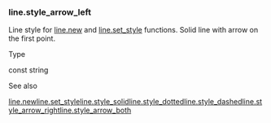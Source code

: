 ### line.style\_arrow\_left

Line style for [line.new](#fun_line.new) and [line.set\_style](#fun_line.set_style) functions. Solid line with arrow on the first point.

Type

const string

See also

[line.new](#fun_line.new)[line.set\_style](#fun_line.set_style)[line.style\_solid](#const_line.style_solid)[line.style\_dotted](#const_line.style_dotted)[line.style\_dashed](#const_line.style_dashed)[line.style\_arrow\_right](#const_line.style_arrow_right)[line.style\_arrow\_both](#const_line.style_arrow_both)
